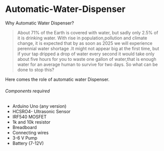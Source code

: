 # Automatic-Water-Dispenser

Why Automatic Water Dispenser?
  > About 71% of the Earth is covered with water, but sadly only 2.5% of it is drinking water. With rise in population,pollution and climate change, it is expected that by as soon as 2025 we will experience perennial water shortage .It might not appear big at the first time, but if your tap dripped a drop of water every second it would take only about five hours for you to waste one gallon of water,that is enough water for an average human to survive for two days.
  > So what can be done to stop this?

Here comes the role of automatic water Dispenser.

###### Components required
  - Arduino Uno (any version)
  - HCSRO4- Ultrasonic Sensor
  - IRF540 MOSFET
  - 1k and 10k resistor
  - Breadboard
  - Connecting wires
  - 3-6 V Pump
  - Battery (7-12V)

